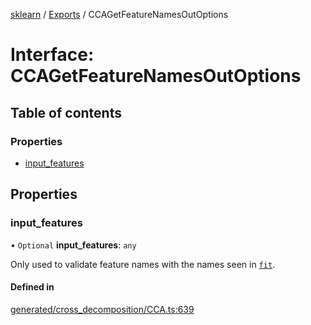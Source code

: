 [sklearn](../readme.md) / [Exports](../modules.md) / CCAGetFeatureNamesOutOptions

# Interface: CCAGetFeatureNamesOutOptions

## Table of contents

### Properties

- [input\_features](CCAGetFeatureNamesOutOptions.md#input_features)

## Properties

### input\_features

• `Optional` **input\_features**: `any`

Only used to validate feature names with the names seen in [`fit`](#sklearn.cross_decomposition.CCA.fit "sklearn.cross_decomposition.CCA.fit").

#### Defined in

[generated/cross_decomposition/CCA.ts:639](https://github.com/transitive-bullshit/scikit-learn-ts/blob/367336a/packages/sklearn/src/generated/cross_decomposition/CCA.ts#L639)

